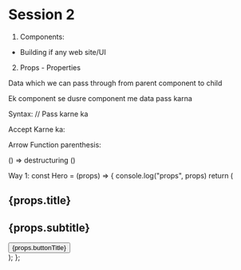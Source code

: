 # Session 2

1. Components:

- Building if any web site/UI


2. Props - Properties

Data which we can pass through from parent component to child

Ek component se dusre component me data pass karna

Syntax:  <App propKaNaam="Jo Data bhejna hai"> // Pass karne ka

Accept Karne ka:

Arrow Function parenthesis:

() => 
destructuring
()

Way 1:
const Hero = (props) => {
 console.log("props", props)
  return (
    <section className="flex bg-black  justify-between">
      <div className="content px-16 py-20 flex flex-col gap-10 w-[45%]">
        <h1 className="text-5xl font-bold"> {props.title} </h1>
        <h2 className="text-xl font-semibold">
         {props.subtitle}
        </h2>
        <button className="bg-white px-8 py-4 text-xl text-black font-semibold rounded-xl w-[360px]">
        {props.buttonTitle}
        </button>
      </div>
      <div className="image w-[50%] py-10">
        <img src="../../public/image1.png" alt="" />
      </div>
    </section>
  );
};